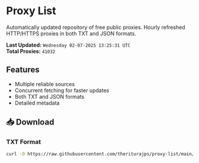 # Proxy List

Automatically updated repository of free public proxies. Hourly refreshed HTTP/HTTPS proxies in both TXT and JSON formats.

**Last Updated:** `Wednesday 02-07-2025 13:25:31 UTC`  
**Total Proxies:** `41032`

## Features
- Multiple reliable sources
- Concurrent fetching for faster updates
- Both TXT and JSON formats
- Detailed metadata

## 📥 Download

### TXT Format
```bash
curl -O https://raw.githubusercontent.com/theriturajps/proxy-list/main/proxies.txt